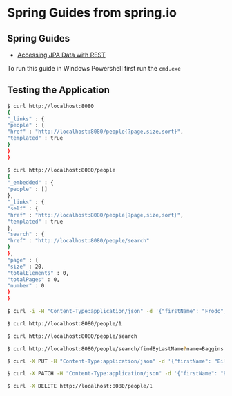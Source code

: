 # Spring Guides from spring.io
## Spring Guides

- [Accessing JPA Data with REST](https://spring.io/guides/gs/accessing-data-rest/)

To run this guide in Windows Powershell first run the `cmd.exe` 

## Testing the Application

````bash
$ curl http://localhost:8080
{
"_links" : {
"people" : {
"href" : "http://localhost:8080/people{?page,size,sort}",
"templated" : true
}
}
}
````

````bash
$ curl http://localhost:8080/people
{
"_embedded" : {
"people" : []
},
"_links" : {
"self" : {
"href" : "http://localhost:8080/people{?page,size,sort}",
"templated" : true
},
"search" : {
"href" : "http://localhost:8080/people/search"
}
},
"page" : {
"size" : 20,
"totalElements" : 0,
"totalPages" : 0,
"number" : 0
}
}

````
````bash
$ curl -i -H "Content-Type:application/json" -d '{"firstName": "Frodo", "lastName": "Baggins"}' http://localhost:8080/people
````
````bash
$ curl http://localhost:8080/people/1
````
````bash
$ curl http://localhost:8080/people/search
````

````bash
$ curl http://localhost:8080/people/search/findByLastName?name=Baggins
````

````bash
$ curl -X PUT -H "Content-Type:application/json" -d '{"firstName": "Bilbo", "lastName": "Baggins"}' http://localhost:8080/people/1
````

````bash
$ curl -X PATCH -H "Content-Type:application/json" -d '{"firstName": "Bilbo Jr."}' http://localhost:8080/people/1
````

````bash
$ curl -X DELETE http://localhost:8080/people/1
````
